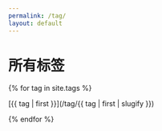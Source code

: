 ```yaml
---
permalink: /tag/
layout: default
---
```


# 所有标签
{% for tag in site.tags %}

[{{ tag | first }}](/tag/{{ tag | first | slugify }})

{% endfor %}

